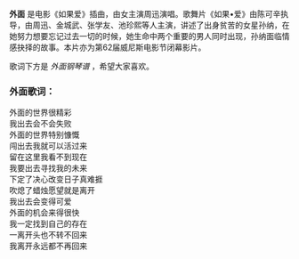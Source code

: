 

**外面**
是电影《如果爱》插曲，由女主演周迅演唱。歌舞片《如果•爱》由陈可辛执导，由周迅、金城武、张学友、池珍熙等人主演，讲述了出身贫苦的女星孙纳，在她努力想要忘记过去一切的时候，她生命中两个重要的男人同时出现，孙纳面临情感抉择的故事。本片亦为第62届威尼斯电影节闭幕影片。

  
歌词下方是 _外面钢琴谱_ ，希望大家喜欢。

### 外面歌词：

外面的世界很精彩  
我出去会不会失败  
外面的世界特别慷慨  
闯出去我就可以活过来  
留在这里我看不到现在  
我要出去寻找我的未来  
下定了决心改变日子真难捱  
吹熄了蜡烛愿望就是离开  
我出去会变得可爱  
外面的机会来得很快  
我一定找到自己的存在  
一离开头也不转不回来  
我离开永远都不再回来

